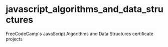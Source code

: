 # javascript_algorithms_and_data_structures
FreeCodeCamp's JavaScript Algorithms and Data Structures certificate projects
